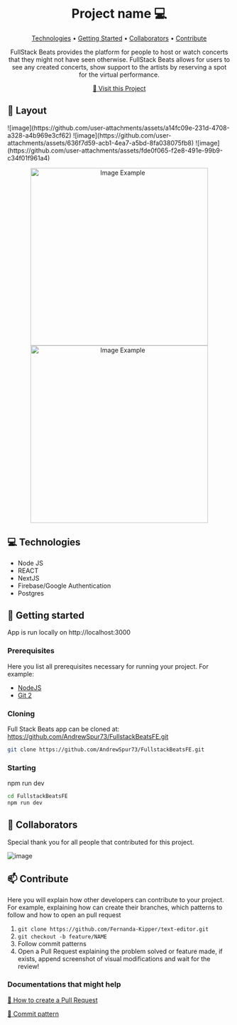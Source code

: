 <h1 align="center" style="font-weight: bold;">Project name 💻</h1>

<p align="center">
 <a href="#tech">Technologies</a> • 
 <a href="#started">Getting Started</a> • 
  <a href="#colab">Collaborators</a> •
 <a href="#contribute">Contribute</a>
</p>

<p align="center">
 FullStack Beats provides the platform for people to host or watch concerts that they might not have seen otherwise.
 FullStack Beats allows for users to see any created concerts, show support to the artists by reserving a spot for 
 the virtual performance.   
</p>

<p align="center">
     <a href="PROJECT__URL">📱 Visit this Project</a>
</p>

<h2 id="layout">🎨 Layout</h2>
![image](https://github.com/user-attachments/assets/a14fc09e-231d-4708-a328-a4b969e3cf62)
![image](https://github.com/user-attachments/assets/636f7d59-acb1-4ea7-a5bd-8fa038075fb8)
![image](https://github.com/user-attachments/assets/fde0f065-f2e8-491e-99b9-c34f01f961a4)

<p align="center">
    <img src="../.github/example.png" alt="Image Example" width="400px">
    <img src="../.github/example.png" alt="Image Example" width="400px">
</p>

<h2 id="technologies">💻 Technologies</h2>

- Node JS
- REACT
- NextJS
- Firebase/Google Authentication
- Postgres

<h2 id="started">🚀 Getting started</h2>

App is run locally on http://localhost:3000

<h3>Prerequisites</h3>

Here you list all prerequisites necessary for running your project. For example:

- [NodeJS](https://github.com/)
- [Git 2](https://github.com)

<h3>Cloning</h3>

Full Stack Beats app can be cloned at:
https://github.com/AndrewSpur73/FullstackBeatsFE.git

```bash
git clone https://github.com/AndrewSpur73/FullstackBeatsFE.git
```

<h3>Starting</h3>

npm run dev

```bash
cd FullstackBeatsFE
npm run dev
```

<h2 id="colab">🤝 Collaborators</h2>

Special thank you for all people that contributed for this project.

![image](https://github.com/user-attachments/assets/1aee81ab-74f8-45b7-838d-c5a8c9e1ef5c)


<h2 id="contribute">📫 Contribute</h2>

Here you will explain how other developers can contribute to your project. For example, explaining how can create their branches, which patterns to follow and how to open an pull request

1. `git clone https://github.com/Fernanda-Kipper/text-editor.git`
2. `git checkout -b feature/NAME`
3. Follow commit patterns
4. Open a Pull Request explaining the problem solved or feature made, if exists, append screenshot of visual modifications and wait for the review!

<h3>Documentations that might help</h3>

[📝 How to create a Pull Request](https://www.atlassian.com/br/git/tutorials/making-a-pull-request)

[💾 Commit pattern](https://gist.github.com/joshbuchea/6f47e86d2510bce28f8e7f42ae84c716)
